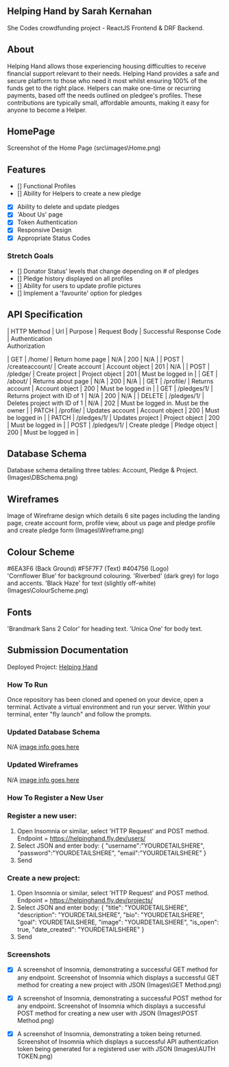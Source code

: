 ## Helping Hand by Sarah Kernahan
She Codes crowdfunding project - ReactJS Frontend & DRF Backend.

## About
Helping Hand allows those experiencing housing difficulties to receive financial support relevant to their needs. Helping Hand provides a safe and secure platform to those who need it most whilst ensuring 100% of the funds get to the right place. Helpers can make one-time or recurring payments, based off the needs outlined on pledgee's profiles. These contributions are typically small, affordable amounts, making it easy for anyone to become a Helper.

## HomePage
Screenshot of the Home Page
(src\images\Home.png)

## Features
* [] Functional Profiles
* [] Ability for Helpers to create a new pledge
* [x] Ability to delete and update pledges
* [x] 'About Us' page
* [x] Token Authentication
* [x] Responsive Design
* [X] Appropriate Status Codes

### Stretch Goals
* [] Donator Status' levels that change depending on # of pledges
* [] Pledge history displayed on all profiles
* [] Ability for users to update profile pictures
* [] Implement a 'favourite' option for pledges 

## API Specification

| HTTP Method | Url             | Purpose                           | Request Body   | Successful Response Code | Authentication <br /> Authorization

| GET         | /home/          | Return home page                  | N/A            | 200                      | N/A                                  |
| POST        | /createaccount/ | Create account                    | Account object | 201                      | N/A                                  |
| POST        | /pledge/        | Create project                    | Project object | 201                      | Must be logged in                    |
| GET         | /about/         | Returns about page                | N/A            | 200                      | N/A                                  |
| GET         | /profile/       | Returns account                   | Account object | 200                      | Must be logged in                    | 
| GET         | /pledges/1/     | Returns project with ID of 1      | N/A            | 200                      | N/A                                  |
| DELETE      | /pledges/1/     | Deletes project with ID of 1      | N/A            | 202                      | Must be logged in. Must be the owner |
| PATCH       | /profile/       | Updates account                   | Account object | 200                      | Must be logged in                    |
| PATCH       | /pledges/1/     | Updates project                   | Project object | 200                      | Must be logged in                    |
| POST        | /pledges/1/     | Create pledge                     | Pledge object  | 200                      | Must be logged in                    |

## Database Schema
Database schema detailing three tables: Account, Pledge & Project.
(Images\DBSchema.png)

## Wireframes
Image of Wireframe design which details 6 site pages including the landing page, create account form, profile view, about us page and pledge profile and create pledge form 
(Images\Wireframe.png)

## Colour Scheme
 #6EA3F6 (Back Ground) 
 #F5F7F7 (Text) 
 #404756 (Logo)  
'Cornflower Blue' for background colouring. 
'Riverbed' (dark grey) for logo and accents. 
'Black Haze' for text (slightly off-white) 
(Images\ColourScheme.png)

## Fonts
'Brandmark Sans 2 Color' for heading text. 
'Unica One' for body text.

## Submission Documentation
Deployed Project: [Helping Hand](https://helpiing-hand.netlify.app/)

### How To Run
Once repository has been cloned and opened on your device, open a terminal.
Activate a virtual environment and run your server.
Within your terminal, enter "fly launch" and follow the prompts. 

### Updated Database Schema
N/A
[image info goes here](./docs/image.png)

### Updated Wireframes
N/A
[image info goes here](./docs/image.png)

### How To Register a New User
### Register a new user:
1. Open Insomnia or similar, select 'HTTP Request' and POST method. Endpoint = https://helpinghand.fly.dev/users/
2. Select JSON and enter body: 
{
	"username":"YOURDETAILSHERE",
	"password":"YOURDETAILSHERE",
	"email":"YOURDETAILSHERE"
}
3. Send 

### Create a new project:
1. Open Insomnia or similar, select 'HTTP Request' and POST method. Endpoint = https://helpinghand.fly.dev/projects/
2. Select JSON and enter body: 
{
	"title": "YOURDETAILSHERE",
	"description": "YOURDETAILSHERE",
	"bio": "YOURDETAILSHERE",
	"goal": YOURDETAILSHERE,
	"image": "YOURDETAILSHERE",
	"is_open": true,
	"date_created": "YOURDETAILSHERE"
}
3. Send 

### Screenshots
* [X] A screenshot of Insomnia, demonstrating a successful GET method for any endpoint.
Screenshot of Insomnia which displays a successful GET method for creating a new project with JSON 
(Images\GET Method.png)

* [X] A screenshot of Insomnia, demonstrating a successful POST method for any endpoint.
Screenshot of Insomnia which displays a successful POST method for creating a new user with JSON 
(Images\POST Method.png)

* [X] A screenshot of Insomnia, demonstrating a token being returned.
Screenshot of Insomnia which displays a successful API authentication token being generated for a registered user with JSON 
(Images\AUTH TOKEN.png)